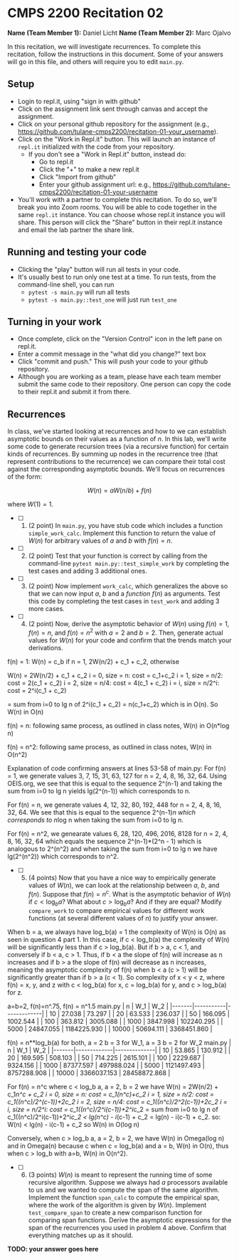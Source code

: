 # CMPS 2200  Recitation 02

**Name (Team Member 1):** Daniel Licht 
**Name (Team Member 2):** Marc Ojalvo

In this recitation, we will investigate recurrences. 
To complete this recitation, follow the instructions in this document. Some of your answers will go in this file, and others will require you to edit `main.py`.


## Setup
- Login to repl.it, using "sign in with github"
- Click on the assignment link sent through canvas and accept the assignment.
- Click on your personal github repository for the assignment (e.g., https://github.com/tulane-cmps2200/recitation-01-your_username).
- Click on the "Work in Repl.it" button. This will launch an instance of `repl.it` initialized with the code from your repository.
  - If you don't see a "Work in Repl.it" button, instead do:
    - Go to repl.it
    - Click the "+" to make a new repl.it
    - Click "Import from github"
    - Enter your github assignment url: e.g., https://github.com/tulane-cmps2200/recitation-01-your-username
- You'll work with a partner to complete this recitation. To do so, we'll break you into Zoom rooms. You will be able to code together in the same `repl.it` instance. You can choose whose repl.it instance you will share. This person will click the "Share" button in their repl.it instance and email the lab partner the share link.

## Running and testing your code
- Clicking the "play" button will run all tests in your code.
- It's usually best to run only one test at a time. To run tests, from the command-line shell, you can run
  + `pytest -s main.py` will run all tests
  + `pytest -s main.py::test_one` will just run `test_one`


## Turning in your work
- Once complete, click on the "Version Control" icon in the left pane on repl.it.
- Enter a commit message in the "what did you change?" text box
- Click "commit and push." This will push your code to your github repository.
- Although you are working as a team, please have each team member submit the same code to their repository. One person can copy the code to their repl.it and submit it from there.

## Recurrences

In class, we've started looking at recurrences and how to we can establish asymptotic bounds on their values as a function of $n$. In this lab, we'll write some code to generate recursion trees (via a recursive function) for certain kinds of recurrences. By summing up nodes in the recurrence tree (that represent contributions to the recurrence) we can compare their total cost against the corresponding asymptotic bounds. We'll focus on  recurrences of the form:

$$ W(n) = aW(n/b) + f(n) $$

where $W(1) = 1$.

- [ ] 1. (2 point) In `main.py`, you have stub code which includes a function `simple_work_calc`. Implement this function to return the value of $W(n)$ for arbitrary values of $a$ and $b$ with $f(n)=n$.

- [ ] 2. (2 point) Test that your function is correct by calling from the command-line `pytest main.py::test_simple_work` by completing the test cases and adding 3 additional ones.

- [ ] 3. (2 point) Now implement `work_calc`, which generalizes the above so that we can now input $a$, $b$ and a *function* $f(n)$ as arguments. Test this code by completing the test cases in `test_work` and adding 3 more cases.

- [ ] 4. (2 point) Now, derive the asymptotic behavior of $W(n)$ using $f(n) = 1$, $f(n) = n$, and $f(n) = n^2$  with $a=2$ and $b=2$. Then, generate actual values for $W(n)$ for your code and confirm that the trends match your derivations.

f(n) = 1:
W(n) = c_b if n = 1,
			2W(n/2) + c_1 + c_2, otherwise

W(n) = 2W(n/2) + c_1 + c_2
i = 0, size = n: cost = c_1+c_2
i = 1, size = n/2: cost = 2(c_1 + c_2)
i = 2, size = n/4: cost = 4(c_1 + c_2)
i = i, size = n/2^i: cost = 2^i(c_1 + c_2)

= sum from i=0 to lg n of 2^i(c_1 + c_2) = n(c_1+c_2) which is in O(n).
So W(n) in O(n)

f(n) = n: following same process, as outlined in class notes, W(n) in O(n*log n)

f(n) = n^2:  following same process, as outlined in class notes, W(n) in O(n^2)

Explanation of code confirming answers at lines 53-58 of main.py:
For f(n) = 1, we generate values 3, 7, 15, 31, 63, 127 for n = 2, 4, 8, 16, 32, 64. Using OEIS.org, we see that this is equal to the sequence 2^(n-1) and taking the sum from i=0 to lg n yields lg(2^(n-1)) which corresponds to n.

For f(n) = n, we generate values 4, 12, 32, 80, 192, 448 for n = 2, 4, 8, 16, 32, 64. We see that this is equal to the sequence 2^(n-1)*n which corresponds to n*log n when taking the sum from i=0 to lg n.

For f(n) = n^2,  we genearate values 6, 28, 120, 496, 2016, 8128 for n = 2, 4, 8, 16, 32, 64 which equals the sequence  2^(n-1)*(2^n - 1) which is analogous to 2^(n^2) and when taking the sum from i=0 to lg n we have lg(2^(n^2)) which corresponds to n^2.

- [ ] 5. (4 points) Now that you have a nice way to empirically generate values of $W(n)$, we can look at the relationship between $a$, $b$, and $f(n)$. Suppose that $f(n) = n^c$. What is the asymptotic behavior of $W(n)$ if $c < \log_b a$? What about $c > \log_b a$? And if they are equal? Modify `compare_work` to compare empirical values for different work functions (at several different values of $n$) to justify your answer. 

When b = a, we always have log_b(a) = 1 the complexity of W(n) is O(n) as seen in question 4 part 1. In this case, if c < log_b(a) the complexity of W(n) will be significantly less than if c > log_b(a). But if b > a, c < 1, and conversely if b < a, c > 1. Thus, if b < a the slope of f(n) will increase as n increases and if b > a the slope of f(n) will decrease as n increases, meaning the asymptotic complexity of f(n) when b < a (c > 1) will be significantly greater than if  b > a (c < 1). So complexity of x < y < z, where f(n) = x, y, and z with c < log_b(a) for x, c = log_b(a) for y, and c > log_b(a) for z.


a=b=2, f(n)=n^.75, f(n) = n^1.5
main.py |     n |       W_1 |         W_2 |
|-------|-----------|-------------|
|    10 |    27.038 |      73.297 |
|    20 |    63.533 |     236.037 |
|    50 |   166.095 |    1002.544 |
|   100 |   363.812 |    3005.088 |
|  1000 |  3847.998 |  102240.295 |
|  5000 | 24847.055 | 1184225.930 |
| 10000 | 50694.111 | 3368451.860 |

f(n) = n**log_b(a) for both, a = 2 b = 3 for W_1, a = 3 b = 2 for W_2
main.py |     n |         W_1 |          W_2 |
|-------|-------------|--------------|
|    10 |      53.865 |      130.912 |
|    20 |     169.595 |      508.103 |
|    50 |     714.225 |     2615.101 |
|   100 |    2229.687 |     9324.156 |
|  1000 |   87377.597 |   497988.024 |
|  5000 | 1121497.493 |  8757288.908 |
| 10000 | 3366037.153 | 28458872.868 |


For f(n) = n^c where c < log_b a, a = 2, b = 2 we have
W(n) = 2W(n/2) + c_1*n^c + c_2
i = 0, size = n: cost = c_1(n^c)+c_2
i = 1, size = n/2: cost = c_1((n^c)/2^(c-1))+2c_2
i = 2, size = n/4: cost = c_1((n^c)/2^2(c-1))+2c_2
i = i, size = n/2^i: cost = c_1((n^c)/2^i(c-1))+2^i*c_2
= sum from i=0 to lg n of c_1((n^c)/2^i(c-1))+2^i*c_2
< lg(n^c) - i*(c-1) + c_2 = lg(n) - i(c-1) + c_2. so:
W(n) < lg(n) - i(c-1) + c_2 so
W(n) in O(log n)

Conversely, when c > log_b a, a = 2, b = 2, we have
W(n) in Omega(log n) and in Omega(n) because c when c = log_b(a) and a = b, W(n) in O(n), thus when c > log_b with a=b, W(n) in O(n^2).


- [ ] 6. (3 points) $W(n)$ is meant to represent the running time of some recursive algorithm. Suppose we always had $a$ processors available to us and we wanted to compute the span of the same algorithm. Implement the function `span_calc` to compute the empirical span, where the work of the algorithm is given by $W(n)$. Implement `test_compare_span` to create a new comparison function for comparing span functions. Derive the asymptotic expressions for the span of the recurrences you used in problem 4 above. Confirm that everything matches up as it should. 

**TODO: your answer goes here**
